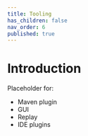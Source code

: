 ```yaml
---
title: Tooling
has_children: false
nav_order: 6
published: true
---
```


# Introduction

Placeholder for:
- Maven plugin
- GUI
- Replay
- IDE plugins

